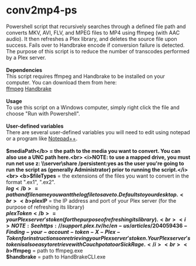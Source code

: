 # conv2mp4-ps
Powershell script that recursively searches through a defined file path and converts MKV, AVI, FLV, and MPEG files to MP4 using ffmpeg (with AAC audio). It then refreshes a Plex library, and deletes the source file upon success. Fails over to Handbrake encode if conversion failure is detected. The purpose of this script is to reduce the number of transcodes performed by a Plex server.<br><br>
<b>Dependencies</b><br>
This script requires ffmpeg and Handbrake to be installed on your computer. You can download them from here:<br>
<a href="https://ffmpeg.org/download.html">ffmpeg</a>
<a href="https://handbrake.fr/downloads.php">Handbrake</a><br><br>
<b>Usage</b><br>
To use this script on a Windows computer, simply right click the file and choose "Run with Powershell".<br><br>
<b>User-defined variables</b><br>
There are several user-defined variables you will need to edit using notepad or a program like <a href="https://notepad-plus-plus.org/download/v6.9.2.html">Notepad++</a>.<br><br>
<b>$mediaPath</b> = the path to the media you want to convert. You can also use a UNC path here.<br>
<i>NOTE: to use a mapped drive, you must run net use z: \\server\share /persistent:yes as the user you're going to run the script as (generally Administrator) prior to running the script.</i><br>
<b>$fileTypes</b> = the extensions of the files you want to convert in the format ".ex1", ".ex2".<br>
<b>$log</b> = path and filename you want the log file to save to. Defaults to your desktop.<br>
<b>$plexIP</b> = the IP address and port of your Plex server (for the purpose of refreshing its library)<br>
<b>$plexToken</b> = your Plex server's token (for the purpose of refreshing its library).<br>
<i>NOTE: See https://support.plex.tv/hc/en-us/articles/204059436-Finding-your-account-token-X-Plex-Token for instructions on retrieving your Plex server's token. Your Plex server's token is also easy to retrieve with Couchpotato or SickRage.</i><br>
<b>$ffmpeg</b> = path to ffmpeg.exe<br>
<b>$handbrake</b> = path to HandBrakeCLI.exe
